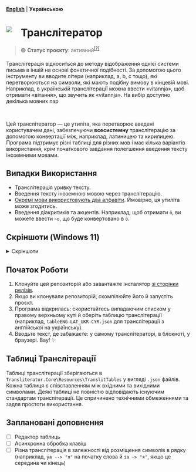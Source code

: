 [**English**](README.md) | **Українською** 

<div>
<img src="docs/images/translit-icon-sharp-corners.ico" align="left" width="40px"/>
<h1> Транслітератор </h1>
</div>

> 🟢 **Статус проєкту**: активний<sup>[[?]](https://github.com/Tyrrrz/.github/blob/master/docs/project-status.md)</sup>


Транслітерація відноситься до методу відображення однієї системи письма в іншій на основі фонетичної подібності.
За допомогою цього інструменту ви вводите літери (наприклад, a, b, c тощо), які перетворюються на символи, які мають подібну вимову в кінцевій мові.
Наприклад, в українській транслітерації можна ввести «vitannja», щоб отримати «вітання», що звучить як «vitannja». На вибір доступно декілька мовних пар 

</br>

Цей транслітератор — це утиліта, яка перетворює введені користувачем дані, забезпечуючи **всесистемну** транслітерацію за допомогою конвертації між, наприклад, латиницею та кирилицею. Програма підтримує різні таблицi для різних мов і має кілька варіантів використання, крім початкового завдання полегшення введення тексту іноземними мовами.

## Випадки Використання

* Транслітерація уривку тексту.
* Введення тексту іноземною мовою через транслітерацію. 
* [Окремі мови використовують два алфавіти](https://www.google.com/url?q=https%3A%2F%2Fen.wikipedia.org%2Fwiki%2FDigraphia&sa=D). Ймовірно, ця утиліта може згодитись.
* Введення діакритиків та акцентів. Наприклад, щоб отримати `õ`, ви можете ввести `~o`, що буде конвертовано в `õ`.

## Скріншоти (Windows 11)
<details>
  <summary>Скріншоти</summary>
  <img src="docs/images/ui-screenshots/snippet_panel.png">
  <img src="docs/images/ui-screenshots/snippet_panel_lorem_ipsum.png">
  <img src="docs/images/ui-screenshots/translit_table_view_panel.png">
  <img src="docs/images/ui-screenshots/settings_folded.png">
  <img src="docs/images/ui-screenshots/settings_unfolded.png">
  <img src="docs/images/ui-screenshots/settings_light_theme.png">
  <img src="docs/images/ui-screenshots/translit_table_view_panel_light.png">
  <img src="docs/images/ui-screenshots/snippet_panel_lorem_ipsum_light.png">
</details>

## Початок Роботи
1. Клонуйте цей репозиторій або завантажте інсталятор [зі сторінки релізів](https://github.com/Seagullie/Transliterator/releases).
2. Якщо ви клонували репозиторій, скомпілюйте його й запустіть проєкт.
3. Програма відкрилась: скористайтесь випадаючим списком у правому верхньому кутi й оберіть таблицю транслітерації (наприклад, `tableENG-LAT_UKR-CYR.json` для транслітерації з англійської на українську).
4. Вводьте текст, де забажаєте: у самому транслітераторі, в блокноті, у браузері. Вау! ✨


## Таблиці Транслітерації
Таблиці транслітерації зберігаються в `Transliterator.Core\Resources\TranslitTables` у виглядi `.json` файлів.</br>
Кожна таблиця є співставленням між вхідними та вихідними символами.
Деякі таблиці не повністю відповідають існуючим стандартам транслітерації. Це спричинено технічними обмеженнями та задля простоти використання.

## Заплановані доповнення

- [ ] Редактор таблиць
- [ ] Асинхронна обробка клавіш
- [ ] Різна транслітерація в залежності від розміщення символів в рядку (наприклад, `ya --> "я"` на початку слова й `ia -> "я"`, якщо це середина чи кінець)
